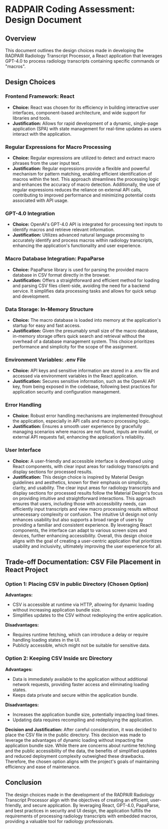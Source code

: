 # RADPAIR Coding Assessment: Design Document

## Overview
This document outlines the design choices made in developing the RADPAIR Radiology Transcript Processor, a React application that leverages GPT-4.0 to process radiology transcripts containing specific commands or "macros".

## Design Choices

### Frontend Framework: React
- **Choice:** React was chosen for its efficiency in building interactive user interfaces, component-based architecture, and wide support for libraries and tools.
- **Justification:** Allows for rapid development of a dynamic, single-page application (SPA) with state management for real-time updates as users interact with the application.

### Regular Expressions for Macro Processing
- **Choice:** Regular expressions are utilized to detect and extract macro phrases from the user input text.
- **Justification:** Regular expressions provide a flexible and powerful mechanism for pattern matching, enabling efficient identification of macros within the text. This approach streamlines the processing logic and enhances the accuracy of macro detection. Additionally, the use of regular expressions reduces the reliance on external API calls, contributing to improved performance and minimizing potential costs associated with API usage.

### GPT-4.0 Integration
- **Choice:** OpenAI's GPT-4.0 API is integrated for processing text inputs to identify macros and retrieve relevant information.
- **Justification:** Utilizes advanced natural language processing to accurately identify and process macros within radiology transcripts, enhancing the application's functionality and user experience.

### Macro Database Integration: PapaParse
- **Choice:** PapaParse library is used for parsing the provided macro database in CSV format directly in the browser.
- **Justification:** Offers a straightforward and efficient method for loading and parsing CSV files client-side, avoiding the need for a backend service. It simplifies data processing tasks and allows for quick setup and development.

### Data Storage: In-Memory Structure
- **Choice:** The macro database is loaded into memory at the application's startup for easy and fast access.
- **Justification:** Given the presumably small size of the macro database, in-memory storage offers quick search and retrieval without the overhead of a database management system. This choice prioritizes performance and simplicity for the scope of the assignment.

### Environment Variables: .env File
- **Choice:** API keys and sensitive information are stored in a .env file and accessed via environment variables in the React application.
- **Justification:** Secures sensitive information, such as the OpenAI API key, from being exposed in the codebase, following best practices for application security and configuration management.

### Error Handling
- **Choice:** Robust error handling mechanisms are implemented throughout the application, especially in API calls and macro processing logic.
- **Justification:** Ensures a smooth user experience by gracefully managing scenarios where macros are not found, inputs are invalid, or external API requests fail, enhancing the application's reliability.

### User Interface
- **Choice:** A user-friendly and accessible interface is developed using React components, with clear input areas for radiology transcripts and display sections for processed results.
- **Justification:** This design choice is inspired by Material Design guidelines and aesthetics, known for their emphasis on simplicity, clarity, and usability. The clear input areas for radiology transcripts and display sections for processed results follow the Material Design's focus on providing intuitive and straightforward interactions. This approach ensures that users, including those with accessibility needs, can efficiently input transcripts and view macro processing results without unnecessary complexity or confusion. The intuitive UI design not only enhances usability but also supports a broad range of users by providing a familiar and consistent experience. By leveraging React components, the interface can adapt to various screen sizes and devices, further enhancing accessibility. Overall, this design choice aligns with the goal of creating a user-centric application that prioritizes usability and inclusivity, ultimately improving the user experience for all.

## Trade-off Documentation: CSV File Placement in React Project

### Option 1: Placing CSV in public Directory (Chosen Option)
**Advantages:**
- CSV is accessible at runtime via HTTP, allowing for dynamic loading without increasing application bundle size.
- Simplifies updates to the CSV without redeploying the entire application.

**Disadvantages:**
- Requires runtime fetching, which can introduce a delay or require handling loading states in the UI.
- Publicly accessible, which might not be suitable for sensitive data.

### Option 2: Keeping CSV Inside src Directory
**Advantages:**
- Data is immediately available to the application without additional network requests, providing faster access and eliminating loading states.
- Keeps data private and secure within the application bundle.

**Disadvantages:**
- Increases the application bundle size, potentially impacting load times.
- Updating data requires recompiling and redeploying the application.

**Decision and Justification:**
After careful consideration, it was decided to place the CSV file in the public directory. This decision was made to leverage the advantages of dynamic loading without impacting the application bundle size. While there are concerns about runtime fetching and the public accessibility of the data, the benefits of simplified updates and reduced deployment complexity outweighed these drawbacks. Therefore, the chosen option aligns with the project's goals of maintaining efficiency and ease of maintenance.

## Conclusion
The design choices made in the development of the RADPAIR Radiology Transcript Processor align with the objectives of creating an efficient, user-friendly, and secure application. By leveraging React, GPT-4.0, PapaParse, and best practices in security and UI design, the application fulfills the requirements of processing radiology transcripts with embedded macros, providing a valuable tool for radiology professionals.
